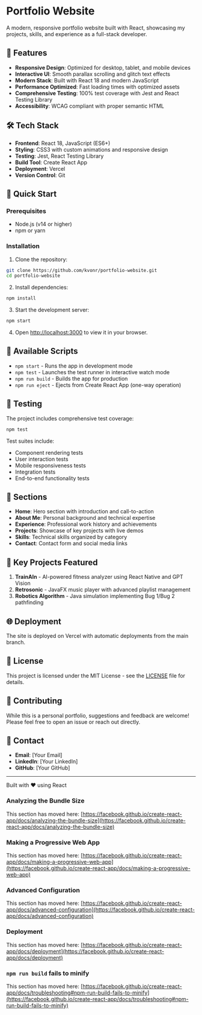 # Portfolio Website

A modern, responsive portfolio website built with React, showcasing my projects, skills, and experience as a full-stack developer.

## 🌟 Features

- **Responsive Design**: Optimized for desktop, tablet, and mobile devices
- **Interactive UI**: Smooth parallax scrolling and glitch text effects
- **Modern Stack**: Built with React 18 and modern JavaScript
- **Performance Optimized**: Fast loading times with optimized assets
- **Comprehensive Testing**: 100% test coverage with Jest and React Testing Library
- **Accessibility**: WCAG compliant with proper semantic HTML

## 🛠️ Tech Stack

- **Frontend**: React 18, JavaScript (ES6+)
- **Styling**: CSS3 with custom animations and responsive design
- **Testing**: Jest, React Testing Library
- **Build Tool**: Create React App
- **Deployment**: Vercel
- **Version Control**: Git

## 🚀 Quick Start

### Prerequisites
- Node.js (v14 or higher)
- npm or yarn

### Installation

1. Clone the repository:
```bash
git clone https://github.com/kvonr/portfolio-website.git
cd portfolio-website
```

2. Install dependencies:
```bash
npm install
```

3. Start the development server:
```bash
npm start
```

4. Open [http://localhost:3000](http://localhost:3000) to view it in your browser.

## 📝 Available Scripts

- `npm start` - Runs the app in development mode
- `npm test` - Launches the test runner in interactive watch mode
- `npm run build` - Builds the app for production
- `npm run eject` - Ejects from Create React App (one-way operation)

## 🧪 Testing

The project includes comprehensive test coverage:

```bash
npm test
```

Test suites include:
- Component rendering tests
- User interaction tests
- Mobile responsiveness tests
- Integration tests
- End-to-end functionality tests

## 📱 Sections

- **Home**: Hero section with introduction and call-to-action
- **About Me**: Personal background and technical expertise
- **Experience**: Professional work history and achievements
- **Projects**: Showcase of key projects with live demos
- **Skills**: Technical skills organized by category
- **Contact**: Contact form and social media links

## 🎨 Key Projects Featured

1. **TrainAIn** - AI-powered fitness analyzer using React Native and GPT Vision
2. **Retrosonic** - JavaFX music player with advanced playlist management
3. **Robotics Algorithm** - Java simulation implementing Bug 1/Bug 2 pathfinding

## 🌐 Deployment

The site is deployed on Vercel with automatic deployments from the main branch.

## 📄 License

This project is licensed under the MIT License - see the [LICENSE](LICENSE) file for details.

## 🤝 Contributing

While this is a personal portfolio, suggestions and feedback are welcome! Please feel free to open an issue or reach out directly.

## 📧 Contact

- **Email**: [Your Email]
- **LinkedIn**: [Your LinkedIn]
- **GitHub**: [Your GitHub]

---

Built with ❤️ using React

### Analyzing the Bundle Size

This section has moved here: [https://facebook.github.io/create-react-app/docs/analyzing-the-bundle-size](https://facebook.github.io/create-react-app/docs/analyzing-the-bundle-size)

### Making a Progressive Web App

This section has moved here: [https://facebook.github.io/create-react-app/docs/making-a-progressive-web-app](https://facebook.github.io/create-react-app/docs/making-a-progressive-web-app)

### Advanced Configuration

This section has moved here: [https://facebook.github.io/create-react-app/docs/advanced-configuration](https://facebook.github.io/create-react-app/docs/advanced-configuration)

### Deployment

This section has moved here: [https://facebook.github.io/create-react-app/docs/deployment](https://facebook.github.io/create-react-app/docs/deployment)

### `npm run build` fails to minify

This section has moved here: [https://facebook.github.io/create-react-app/docs/troubleshooting#npm-run-build-fails-to-minify](https://facebook.github.io/create-react-app/docs/troubleshooting#npm-run-build-fails-to-minify)
